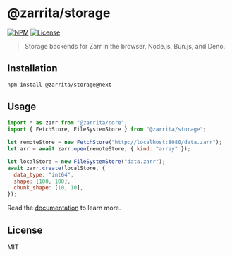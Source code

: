 # @zarrita/storage

[![NPM](https://img.shields.io/npm/v/@zarrita/storage/next.svg?color=black)](https://www.npmjs.com/package/zarrita)
[![License](https://img.shields.io/npm/l/zarrita.svg?color=black)](https://github.com/manzt/zarrita.js/raw/main/LICENSE)

> Storage backends for Zarr in the browser, Node.js, Bun.js, and Deno.

## Installation

```sh
npm install @zarrita/storage@next
```

## Usage

```javascript
import * as zarr from "@zarrita/core";
import { FetchStore, FileSystemStore } from "@zarrita/storage";

let remoteStore = new FetchStore("http://localhost:8080/data.zarr");
let arr = await zarr.open(remoteStore, { kind: "array" });

let localStore = new FileSystemStore("data.zarr");
await zarr.create(localStore, {
  data_type: "int64",
  shape: [100, 100],
  chunk_shape: [10, 10],
});
```

Read the [documentation](https://manzt.github.io/zarrita.js/) to learn more.

## License

MIT
